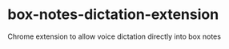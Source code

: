 box-notes-dictation-extension
=============================

Chrome extension to allow voice dictation directly into box notes
